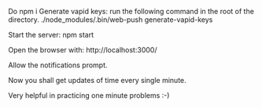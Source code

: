 Do npm i
Generate vapid keys:
    run the following command in the root of the directory.
        ./node_modules/.bin/web-push generate-vapid-keys

Start the server:
    npm start

Open the browser with:
    http://localhost:3000/

Allow the notifications prompt.

Now you shall get updates of time every single minute.

Very helpful in practicing one minute problems :-)

